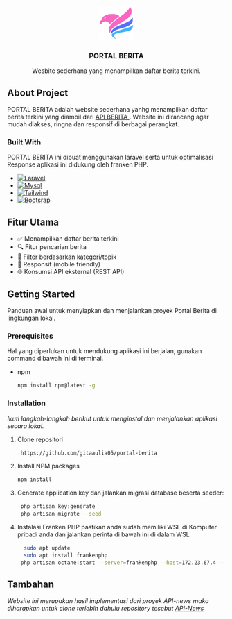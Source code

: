 
<!-- PROJECT LOGO -->
<br />
<div align="center">
  <a href="https://github.com/othneildrew/Best-README-Template">
    <img src="public/assets/images/logo.png" alt="Logo" width="80" height="80">
  </a>

  <h3 align="center">PORTAL BERITA</h3>

  <p align="center">
   Wesbite sederhana yang menampilkan daftar berita terkini.
    <br />
  </p>
</div>


<!-- ABOUT THE PROJECT -->
## About Project
PORTAL BERITA adalah website sederhana yanhg menampilkan daftar  berita terkini yang diambil dari <a href="https://github.com/gitaaulia05/api-news">API BERITA </a>. Website ini dirancang agar mudah diakses, ringna dan responsif di berbagai perangkat.


### Built With
PORTAL BERITA ini dibuat menggunakan laravel serta untuk optimalisasi Response aplikasi ini didukung oleh franken PHP.
* [![Laravel][Laravel.com]][Laravel-url]
* [![Mysql][Mysql.com]][Mysql-url]
* [![Tailwind][Tailwind.com]][Tailwind-url]
* [![Bootsrap][Bootsrap.com]][Bootsrap-url]


## Fitur Utama
* ✅ Menampilkan daftar berita terkini
* 🔍 Fitur pencarian berita
* 📂 Filter berdasarkan kategori/topik
* 📱 Responsif (mobile friendly)
* 🌐 Konsumsi API eksternal (REST API)

<!-- GETTING STARTED -->
## Getting Started
Panduan awal untuk menyiapkan dan menjalankan proyek Portal Berita di lingkungan lokal. 

### Prerequisites
Hal yang diperlukan untuk mendukung aplikasi ini berjalan, gunakan command dibawah ini di terminal.

* npm
  ```sh
  npm install npm@latest -g
  ```

### Installation

_Ikuti langkah-langkah berikut untuk menginstal dan menjalankan aplikasi secara lokal._

1. Clone repositori
   ```sh
    https://github.com/gitaaulia05/portal-berita
   ```
2. Install NPM packages
   ```sh
   npm install
   ```
3. Generate application key dan jalankan migrasi database beserta seeder:
   ```bash
    php artisan key:generate
    php artisan migrate --seed
   ```

4. Instalasi Franken PHP pastikan anda sudah memiliki WSL di Komputer pribadi anda dan jalankan perinta di bawah ini di dalam WSL

    ``` bash
      sudo apt update
      sudo apt install frankenphp
     php artisan octane:start --server=frankenphp --host=172.23.67.4 --port=8002 --https
    ```

<!-- USAGE EXAMPLES -->
## Tambahan

_Website ini merupakan hasil implementasi dari proyek API-news maka diharapkan untuk clone terlebih dahulu repository tesebut
<a href="https://github.com/gitaaulia05/api-news">API-News</a>_

[Laravel.com]: https://img.shields.io/badge/Laravel-FF2D20?style=for-the-badge&logo=laravel&logoColor=white
[Laravel-url]: https://laravel.com

[Tailwind.com]:https://img.shields.io/badge/Tailwind_CSS-grey?style=for-the-badge&logo=tailwind-css&logoColor=38B2AC
[Tailwind-url]: https://tailwindcss.com/

[Bootsrap.com]:https://img.shields.io/badge/Bootstrap-563D7C?style=for-the-badge&logo=bootstrap&logoColor=white
[Bootsrap-url]: https://getbootstrap.com/docs/4.6/getting-started/introduction/

[Mysql.com]:https://img.shields.io/badge/MySQL-4479A1?style=for-the-badge&logo=mysql&logoColor=white
[Mysql-url]:https://www.mysql.com/